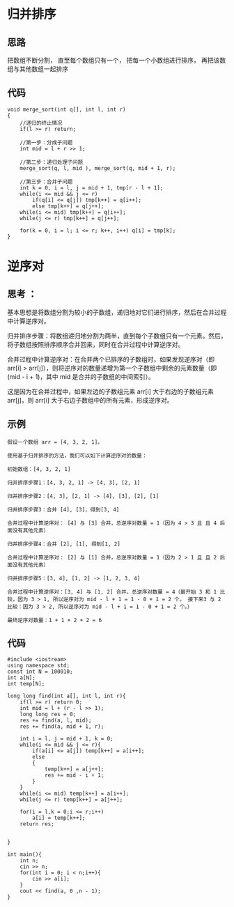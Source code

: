 # 归并排序
## 思路
把数组不断分割， 直至每个数组只有一个， 把每一个小数组进行排序， 再把该数组与其他数组一起排序

## 代码
~~~
void merge_sort(int q[], int l, int r)
{
    //递归的终止情况
    if(l >= r) return;

    //第一步：分成子问题
    int mid = l + r >> 1;

    //第二步：递归处理子问题
    merge_sort(q, l, mid ), merge_sort(q, mid + 1, r);

    //第三步：合并子问题
    int k = 0, i = l, j = mid + 1, tmp[r - l + 1];
    while(i <= mid && j <= r)
        if(q[i] <= q[j]) tmp[k++] = q[i++];
        else tmp[k++] = q[j++];
    while(i <= mid) tmp[k++] = q[i++];
    while(j <= r) tmp[k++] = q[j++];

    for(k = 0, i = l; i <= r; k++, i++) q[i] = tmp[k];
}
~~~



# 逆序对 

 ## 思考   ：
  基本思想是将数组分割为较小的子数组，递归地对它们进行排序，然后在合并过程中计算逆序对。

归并排序步骤：将数组递归地分割为两半，直到每个子数组只有一个元素。然后，将子数组按照排序顺序合并回来，同时在合并过程中计算逆序对。

合并过程中计算逆序对：在合并两个已排序的子数组时，如果发现逆序对（即 arr[i] > arr[j]），则将逆序对的数量递增为第一个子数组中剩余的元素数量（即 (mid - i + 1)，其中 mid 是合并的子数组的中间索引）。

这是因为在合并过程中，如果左边的子数组元素 arr[i] 大于右边的子数组元素 arr[j]，则 arr[i] 大于右边子数组中的所有元素，形成逆序对。

## 示例
~~~
假设一个数组 arr = [4, 3, 2, 1]。

使用基于归并排序的方法，我们可以如下计算逆序对的数量：

初始数组：[4, 3, 2, 1]

归并排序步骤1：[4, 3, 2, 1] -> [4, 3], [2, 1]

归并排序步骤2：[4, 3], [2, 1] -> [4], [3], [2], [1]

归并排序步骤3：合并 [4], [3]，得到[3, 4]

合并过程中计算逆序对： [4] 与 [3] 合并，总逆序对数量 = 1（因为 4 > 3 且 且 4 后面没有其他元素）

归并排序步骤4：合并 [2], [1], 得到[1, 2]

合并过程中计算逆序对： [2] 与 [1] 合并，总逆序对数量 = 1（因为 2 > 1 且 且 2 后面没有其他元素）

归并排序步骤5：[3, 4], [1, 2] -> [1, 2, 3, 4]

合并过程中计算逆序对：[3, 4] 与 [1, 2] 合并，总逆序对数量 = 4（最开始 3 和 1 比较，因为 3 > 1, 所以逆序对为 mid - l + 1 = 1 - 0 + 1 = 2 个。 接下来3 与 2 比较：因为 3 > 2, 所以逆序对为 mid - l + 1 = 1 - 0 + 1 = 2 个。）

最终逆序对数量：1 + 1 + 2 + 2 = 6
~~~
## 代码
~~~
#include <iostream>
using namespace std;
const int N = 100010;
int a[N];
int temp[N];

long long find(int a[], int l, int r){
    if(l >= r) return 0;
    int mid = l + (r - l >> 1);
    long long res = 0;
    res += find(a, l, mid);
    res += find(a, mid + 1, r);

    int i = l, j = mid + 1, k = 0;
    while(i <= mid && j <= r){
        if(a[i] <= a[j]) temp[k++] = a[i++];
        else
        {
            temp[k++] = a[j++];
            res += mid - i + 1;
        }
    }
    while(i <= mid) temp[k++] = a[i++];
    while(j <= r) temp[k++] = a[j++];

    for(i = l,k = 0;i <= r;i++)
        a[i] = temp[k++];
    return res;


}

int main(){
    int n;
    cin >> n;
    for(int i = 0; i < n;i++){
        cin >> a[i];
    }
    cout << find(a, 0 ,n - 1);
}

~~~